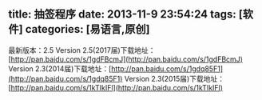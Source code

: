 title: 抽签程序
date: 2013-11-9 23:54:24
tags: [软件]
categories: [易语言,原创]
---
最新版本：2.5
Version 2.5(2017届)下载地址：[http://pan.baidu.com/s/1gdFBcmJ](http://pan.baidu.com/s/1gdFBcmJ)
Version 2.3(2014届)下载地址：[http://pan.baidu.com/s/1gdq85F1](http://pan.baidu.com/s/1gdq85F1)
Version 2.3(2015届)下载地址：[http://pan.baidu.com/s/1kTIkIFl](http://pan.baidu.com/s/1kTIkIFl)
